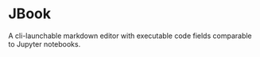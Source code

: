 # JBook

A cli-launchable markdown editor with executable code fields comparable to Jupyter notebooks.
